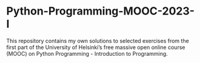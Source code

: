# Python-Programming-MOOC-2023-I

This repository contains my own solutions to selected exercises from the first part of the University of Helsinki’s free massive open online course (MOOC) on Python Programming - Introduction to Programming.
